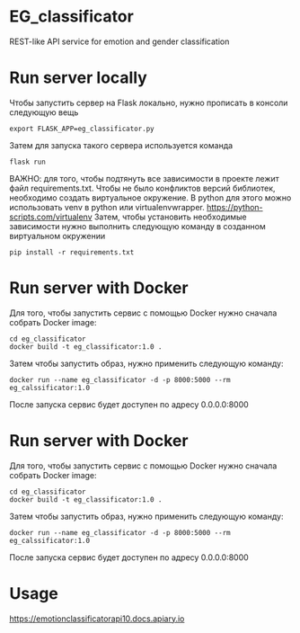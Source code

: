 # EG_classificator 
REST-like API service for emotion and gender classification

# Run server locally
Чтобы запустить сервер на Flask локально, нужно прописать в консоли следующую вещь 
```
export FLASK_APP=eg_classificator.py
```
Затем для запуска такого сервера используется команда 
```
flask run
```
ВАЖНО: для того, чтобы подтянуть все зависимости в проекте лежит файл requirements.txt. Чтобы не было конфликтов версий библиотек, необходимо создать виртуальное окружение. В python для этого можно использовать venv в python или virtualenvwrapper. https://python-scripts.com/virtualenv
Затем, чтобы установить необходимые зависимости нужно выполнить следующую команду в созданном виртуальном окружении
```
pip install -r requirements.txt
```
# Run server with Docker
Для того, чтобы запустить сервис с помощью Docker нужно сначала собрать Docker image:
```
cd eg_classificator
docker build -t eg_classificator:1.0 .
```
Затем чтобы запустить образ, нужно применить следующую команду:
```
docker run --name eg_classificator -d -p 8000:5000 --rm eg_calssificator:1.0
```
После запуска сервис будет доступен по адресу 0.0.0.0:8000

# Run server with Docker
Для того, чтобы запустить сервис с помощью Docker нужно сначала собрать Docker image:
```
cd eg_classificator
docker build -t eg_classificator:1.0 .
```
Затем чтобы запустить образ, нужно применить следующую команду:
```
docker run --name eg_classificator -d -p 8000:5000 --rm eg_calssificator:1.0
```
После запуска сервис будет доступен по адресу 0.0.0.0:8000

# Usage
https://emotionclassificatorapi10.docs.apiary.io
